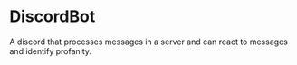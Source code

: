 # DiscordBot
A discord that processes messages in a server and can react to messages and  identify profanity.

